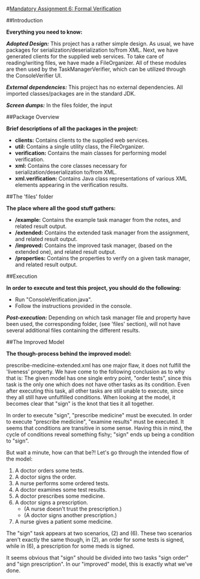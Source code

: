 #[Mandatory Assignment 6: Formal Verification](https://blog.itu.dk/SMDS-E2012/course-plan-and-curriculum/mandatory-assignment-6/)

##Introduction

__Everything you need to know:__

__*Adopted Design:*__ This project has a rather simple design.
As usual, we have packages for serialization/deserialization to/from XML.
Next, we have generated clients for the supplied web services.
To take care of reading/writing files, we have made a FileOrganizer.
All of these modules are then used by the TaskManagerVerifier, which can be utilized through the ConsoleVerifier UI.

__*External dependencies:*__ This project has no external dependencies. All imported classes/packages are in the standard JDK.

__*Screen dumps:*__ In the files folder, the input 


##Package Overview

__Brief descriptions of all the packages in the project:__ 

 * __clients:__ Contains clients to the supplied web services.
 * __util:__ Contains a single utility class, the FileOrganizer.
 * __verification:__ Contains the main classes for performing model verification.
 * __xml:__ Contains the core classes necessary for serialization/deserialization to/from XML.
 * __xml.verification:__ Contains Java class representations of various XML elements appearing in the verification results.

##The 'files' folder

__The place where all the good stuff gathers:__ 

 * __/example:__ Contains the example task manager from the notes, and related result output.
 * __/extended:__ Contains the extended task manager from the assignment, and related result output.
 * __/improved:__ Contains the improved task manager, (based on the extended one), and related result output.
 * __/properties:__ Contains the properties to verify on a given task manager, and related result output.

##Execution

__In order to execute and test this project, you should do the following:__

 - Run "ConsoleVerification.java".
 - Follow the instructions provided in the console.

__*Post-execution:*__ Depending on which task manager file and property have been used, the corresponding folder, (see 'files' section), will not have several additional files containing the different results.


##The Improved Model

__The though-process behind the improved model:__

prescribe-medicine-extended.xml has one major flaw, it does not fulfill the 'liveness' property.
We have come to the following conclusion as to why that is:
The given model has one single entry point, "order tests", since this task is the only one which does not have other tasks as its condition.
Even after executing this task, all other tasks are still unable to execute, since they all still have unfulfilled conditions.
When looking at the model, it becomes clear that "sign" is the knot that ties it all together.

In order to execute "sign", "prescribe medicine" must be executed.
In order to execute "prescribe medicine", "examine results" must be executed.
It seems that conditions are transitive in some sense.
Having this in mind, the cycle of conditions reveal something fishy; "sign" ends up being a condition to "sign".

But wait a minute, how can that be?! Let's go through the intended flow of the model:
 1. A doctor orders some tests. 
 2. A doctor signs the order.
 3. A nurse performs some ordered tests.
 4. A doctor examines some test results.
 5. A doctor prescribes some medicine. 
 6. A doctor signs a prescription.
    - (A nurse doesn't trust the prescription.)
    - (A doctor signs another prescription.)
 7. A nurse gives a patient some medicine.

The "sign" task appears at two scenarios, (2) and (6).
These two scenarios aren't exactly the same though, in (2), an order for some tests is signed, while in (6), a prescription for some meds is signed.

It seems obvious that "sign" should be divided into two tasks "sign order" and "sign prescription".
In our "improved" model, this is exactly what we've done.
